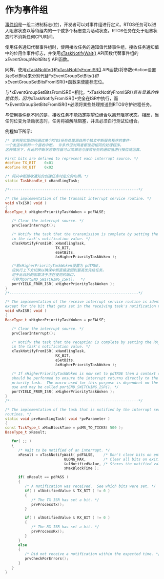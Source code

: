 # 作为事件组

[事件组](https://freertos.org/FreeRTOS-Event-Groups.html)是一组二进制标志(位)，开发者可以对事件组进行定义。RTOS任务可以进入阻塞状态以等待组内的一个或多个标志变为活动状态。RTOS任务在处于阻塞状态时不消耗任何CPU时间。 

使用任务通知代替事件组时，使用接收任务的通知值代替事件组，接收任务通知值中的位用作事件标志，并使用[xTaskNotifyWait()](https://freertos.org/xTaskNotifyWait.html) API函数代替事件组的*xEventGroupWaitBits()* API函数。

同样，使用[xTaskNotify()](https://freertos.org/xTaskNotify.html)和[xTaskNotifyFromISR()](https://freertos.org/xTaskNotifyFromISR.html) API函数(将参数eAction设置为eSetBits)来分别代替*xEventGroupSetBits()*和*xEventGroupSetBitsFromISR()*函数来使能标志位。

与*xEventGroupSetBitsFromISR()*相比，*xTaskNotifyFromISR()*具有显着的性能优势，因为*xTaskNotifyFromISR()*完全在ISR中执行，而 *xEventGroupSetBitsFromISR()*必须将某些处理推送到RTOS守护进程任务。 

与使用事件组不同的是，接收任务不能指定期望位组合以离开阻塞状态。相反，当任何位变为活动状态时，任务将被解除阻塞，并且必须自行测试位组合。 

例程如下所示: 

```cpp
/* 本例程实现如何通过单个RTOS任务处理源自两个独立中断服务程序的事件-
一个发送中断和一个接收中断。 许多外设对两者都使用相同的处理程序。
这种情况下，外设的中断状态寄存器可以简单地与接收任务的通知值进行按位或运算。 

First bits are defined to represent each interrupt source. */
#define TX_BIT    0x01
#define RX_BIT    0x02

/* 将从中断接收通知的创建任务时定义的句柄。*/
static TaskHandle_t xHandlingTask;

/*-----------------------------------------------------------*/

/* The implementation of the transmit interrupt service routine. */
void vTxISR( void )
{
BaseType_t xHigherPriorityTaskWoken = pdFALSE;

   /* Clear the interrupt source. */
   prvClearInterrupt();

   /* Notify the task that the transmission is complete by setting the TX_BIT
   in the task's notification value. */
   xTaskNotifyFromISR( xHandlingTask,
                       TX_BIT,
                       eSetBits,
                       &xHigherPriorityTaskWoken );

   /*若xHigherPriorityTaskWoken设置为 pdTRUE，
   应执行上下文切换以确保中断直接返回到最高优先级任务。
   用于此目的的宏取决于正在使用的端口，
   可称为portEND_SWITCHING_ISR()。  */
   portYIELD_FROM_ISR( xHigherPriorityTaskWoken );
}
/*-----------------------------------------------------------*/

/* The implementation of the receive interrupt service routine is identical
except for the bit that gets set in the receiving task's notification value. */
void vRxISR( void )
{
BaseType_t xHigherPriorityTaskWoken = pdFALSE;

   /* Clear the interrupt source. */
   prvClearInterrupt();

   /* Notify the task that the reception is complete by setting the RX_BIT
   in the task's notification value. */
   xTaskNotifyFromISR( xHandlingTask,
                       RX_BIT,
                       eSetBits,
                       &xHigherPriorityTaskWoken );

   /* If xHigherPriorityTaskWoken is now set to pdTRUE then a context switch
   should be performed to ensure the interrupt returns directly to the highest
   priority task.  The macro used for this purpose is dependent on the port in
   use and may be called portEND_SWITCHING_ISR(). */
   portYIELD_FROM_ISR( xHigherPriorityTaskWoken );
}
/*-----------------------------------------------------------*/

/* The implementation of the task that is notified by the interrupt service
routines. */
static void prvHandlingTask( void *pvParameter )
{
const TickType_t xMaxBlockTime = pdMS_TO_TICKS( 500 );
BaseType_t xResult;

   for( ;; )
   {
      /* Wait to be notified of an interrupt. */
      xResult = xTaskNotifyWait( pdFALSE,    /* Don't clear bits on entry. */
                           ULONG_MAX,        /* Clear all bits on exit. */
                           &ulNotifiedValue, /* Stores the notified value. */
                           xMaxBlockTime );

      if( xResult == pdPASS )
      {
         /* A notification was received.  See which bits were set. */
         if( ( ulNotifiedValue & TX_BIT ) != 0 )
         {
            /* The TX ISR has set a bit. */
            prvProcessTx();
         }

         if( ( ulNotifiedValue & RX_BIT ) != 0 )
         {
            /* The RX ISR has set a bit. */
            prvProcessRx();
         }
      }
      else
      {
         /* Did not receive a notification within the expected time. */
         prvCheckForErrors();
      }
   }
}
```
